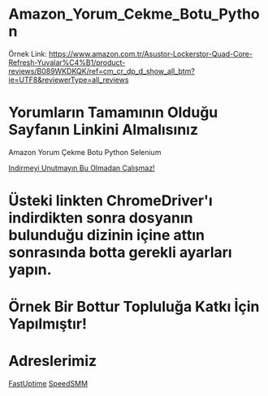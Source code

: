 # Amazon_Yorum_Cekme_Botu_Python

Örnek Link: https://www.amazon.com.tr/Asustor-Lockerstor-Quad-Core-Refresh-Yuvalar%C4%B1/product-reviews/B089WKDKQK/ref=cm_cr_dp_d_show_all_btm?ie=UTF8&reviewerType=all_reviews

# Yorumların Tamamının Olduğu Sayfanın Linkini Almalısınız
Amazon Yorum Çekme Botu Python Selenium

[Indirmeyi Unutmayın Bu Olmadan Çalışmaz!](https://chromedriver.chromium.org/downloads)
# Üsteki linkten ChromeDriver'ı indirdikten sonra dosyanın bulunduğu dizinin içine attın sonrasında botta gerekli ayarları yapın.

# Örnek Bir Bottur Topluluğa Katkı İçin Yapılmıştır!

# Adreslerimiz

[FastUptime](https://fastuptime.com)
[SpeedSMM](https://speedsmm.com)
